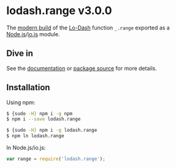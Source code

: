 # lodash.range v3.0.0

The [modern build](https://github.com/lodash/lodash/wiki/Build-Differences) of the [Lo-Dash](https://lodash.com/) function `_.range` exported as a [Node.js](http://nodejs.org/)/[io.js](https://iojs.org/) module.

## Dive in

See the [documentation](https://lodash.com/docs#range) or [package source](https://github.com/lodash/lodash/blob/3.0.0-npm-packages/lodash.range/index.js) for more details.

## Installation

Using npm:

```bash
$ {sudo -H} npm i -g npm
$ npm i --save lodash.range

$ {sudo -H} npm i -g lodash.range
$ npm ln lodash.range
```

In Node.js/io.js:

```js
var range = require('lodash.range');
```
